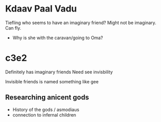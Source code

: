 # Kdaav Paal Vadu

Tiefling who seems to have an imaginary friend?  Might not be imaginary.  Can fly.

- Why is she with the caravan/going to Oma?

# c3e2 

Definitely has imaginary friends
Need see invisbility 

Invisible friends is named something like gee

## Researching anicent gods
- History of the gods / asmodiaus 
- connection to infernal children